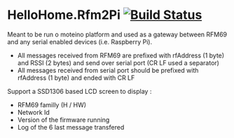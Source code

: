 # HelloHome.Rfm2Pi [![Build Status](https://travis-ci.org/vdesmedt/HelloHome.Rfm2Pi.svg?branch=master)](https://travis-ci.org/vdesmedt/HelloHome.Rfm2Pi)

Meant to be run o moteino platform and used as a gateway between RFM69 and any serial enabled devices (i.e. Raspberry Pi).

- All messages received from RFM69 are prefixed with rfAddress (1 byte) and RSSI (2 bytes) and send over serial port (CR LF used a separator)
- All messages received from serial port should be prefixed with rfAddress (1 byte) and ended with CR LF

Support a SSD1306 based LCD screen to display :
- RFM69 familly (H / HW)
- Network Id
- Version of the firmware running
- Log of the 6 last message transfered
